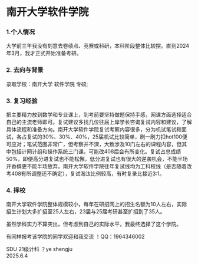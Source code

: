 # 南开大学软件学院
### 1.个人情况

大学前三年我没有刻意去卷绩点、竞赛或科研，本科阶段整体比较摆。直到2024年3月，我才正式开始准备考研。

### 2. 去向与背景

录取学校：南开大学 软件学院 专硕;

### 3. 复习经验

把主要精力放到数学和专业课上，到考前要坚持做题保持手感，网课方面选择适合自己的主流老师即可。复试建议多找几位往届上岸学长咨询复试内容和建议，了解具体流程和准备方向。南开大学软件学院复试考察内容很多，分为机试笔试和面试，各占复试的30%、30%、40%，25届机试比较简单，刷一刷力扣hot100便可应对；笔试范围非常广，但考察并不深，大致涉及10门左右的课程内容，但其中包括计网计组和操作系统三门课，可能改408后会有所变化。复试占总成绩50%，即便高分进复试也不能松懈，低分进复试也有很大的逆袭机会，不能半场开香槟更不能半场放弃。南开大学软件学院往年复试线均为工科校线（是否随着改考408有所调整还不确定），复试淘汰比例较高，有时复录比接近3:1。

### 4. 择校

南开大学软件学院整体规模较小，每年在研招网上的招生名额为10人左右，实际招生计划大多扩招至25人左右，23届与25届考研甚至扩招到了35人。

虽然学科实力不算突出，但考虑到自己的实际水平，我最终选择了这个学院。

有同样报考该学院的同学欢迎和我交流 ！QQ：1964346002



SDU 21级计科 ？ye shengju\
2025.6.4
